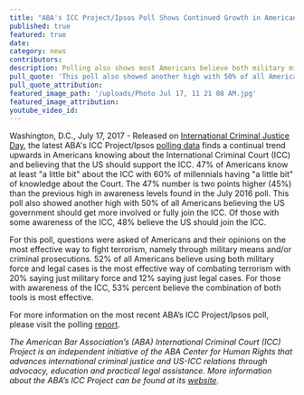 ```yaml
---
title: "ABA's ICC Project/Ipsos Poll Shows Continued Growth in American Support for the ICC and its work"
published: true
featured: true
date:
category: news
contributors:
description: Polling also shows most Americans believe both military might and criminal cases are most effective way to combat terrorism
pull_quote: 'This poll also showed another high with 50% of all Americans believing the US government should get more involved or fully join the ICC. Of those with some awareness of the ICC, 48% believe the US should join the ICC.'
pull_quote_attribution:
featured_image_path: '/uploads/Photo Jul 17, 11 21 08 AM.jpg'
featured_image_attribution:
youtube_video_id:
---
```



Washington, D.C., July 17, 2017 - Released on [International Criminal Justice Day](https://www.facebook.com/InternationalCriminalCourt), the latest ABA's ICC Project/Ipsos [polling data](https://www.international-criminal-justice-today.org/ipsos-polling-data/) finds a continual trend upwards in Americans knowing about the International Criminal Court (ICC) and believing that the US should support the ICC. 47% of Americans know at least "a little bit" about the ICC with 60% of millennials having "a little bit" of knowledge about the Court. The 47% number is two points higher (45%) than the previous high in awareness levels found in the July 2016 poll. This poll also showed another high with 50% of all Americans believing the US government should get more involved or fully join the ICC. Of those with some awareness of the ICC, 48% believe the US should join the ICC.

For this poll, questions were asked of Americans and their opinions on the most effective way to fight terrorism, namely through military means and/or criminal prosecutions. 52% of all Americans believe using both military force and legal cases is the most effective way of combating terrorism with 20% saying just military force and 12% saying just legal cases. For those with awareness of the ICC, 53% percent believe the combination of both tools is most effective.

For more information on the most recent ABA’s ICC Project/Ipsos poll, please visit the polling [report](https://www.international-criminal-justice-today.org/polling-data/2016/04/01/july-2017-ipsos-polling-results/).

*The American Bar Association’s (ABA) International Criminal Court (ICC) Project is an independent initiative of the ABA Center for Human Rights that advances international criminal justice and US-ICC relations through advocacy, education and practical legal assistance. More information about the ABA’s ICC Project can be found at its [website](www.aba-icc.org).*